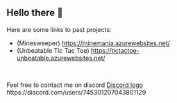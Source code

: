 ## Hello there 👋

Here are some links to past projects:


- (Minesweeper) https://minemania.azurewebsites.net/
- (Unbeatable Tic Tac Toe) https://tictactoe-unbeatable.azurewebsites.net/

<br>

Feel free to contact me on discord
[Discord logo]([https://www.bing.com/ck/a?!&&p=5520f27a37dd7efc2a1a586357e2e873ed150eb52f1800731f22d451c3ed8fa3JmltdHM9MTc0OTk0NTYwMA&ptn=3&ver=2&hsh=4&fclid=35ee6476-98bd-6908-0eab-718199a8686e&u=a1L2ltYWdlcy9zZWFyY2g_cT1kaXNjb3JkJTIwaW1hZ2UmRk9STT1JUUZSQkEmaWQ9NjkzNjJFMUNCNDU1RUQxNjdBMzc5MkRBM0REQ0M3OEZGQjZGMTgzRQ&ntb=1](https://clipground.com/images/discord-logo-white-6.png)) https://discord.com/users/745301207043801129
<!--
<ins>Minesweeper</ins><br>
<ins>Unbeatable Tic Tac Toe</ins><br>





**TheOfficialMr-LOL/TheOfficialMr-LOL** is a ✨ _special_ ✨ repository because its `README.md` (this file) appears on your GitHub profile.

Here are some ideas to get you started:

- 🔭 I’m currently working on ...
- 🌱 I’m currently learning ...
- 👯 I’m looking to collaborate on ...
- 🤔 I’m looking for help with ...
- 💬 Ask me about ...
- 📫 How to reach me: ...
- 😄 Pronouns: ...
- ⚡ Fun fact: ...
-->
